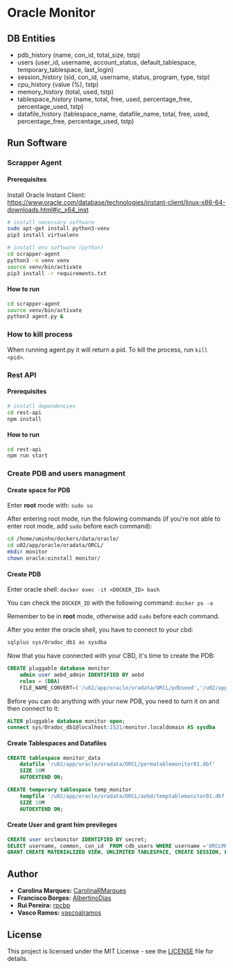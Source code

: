 # Oracle Monitor

## DB Entities

-   pdb_history (name, con_id, total_size, tstp)
-   users (user_id, username, account_status, default_tablespace, temporary_tablespace, last_login)
-   session_history (sid, con_id, username, status, program, type, tstp)
-   cpu_history (value (%), tstp)
-   memory_history (total, used, tstp)
-   tablespace_history (name, total, free, used, percentage_free, percentage_used, tstp)
-   datafile_history (tablespace_name, datafile_name, total, free, used, percentage_free, percentage_used, tstp)

## Run Software

### Scrapper Agent

#### Prerequisites

Install Oracle Instant Client: https://www.oracle.com/database/technologies/instant-client/linux-x86-64-downloads.html#ic_x64_inst

```bash
# install necessary software
sudo apt-get install python3-venv
pip3 install virtualenv

# install env software (python)
cd scrapper-agent
python3 -m venv venv
source venv/bin/activate
pip3 install -r requirements.txt
```

#### How to run

```bash
cd scrapper-agent
source venv/bin/activate
python3 agent.py &
```

### How to kill process

When running agent.py it will return a pid. To kill the process, run `kill <pid>`.

### Rest API

#### Prerequisites

```bash
# install dependencies
cd rest-api
npm install
```

#### How to run

```bash
cd rest-api
npm run start
```

### Create PDB and users managment

#### Create space for PDB

Enter **root** mode with: `sudo su`

After entering root mode, run the folowing commands (if you're not able to enter root mode, add `sudo` before each command):

```bash
cd /home/uminho/dockers/data/oracle/
cd u02/app/oracle/oradata/ORCL/
mkdir monitor
chown oracle:oinstall monitor/
```

#### Create PDB

Enter oracle shell: `docker exec -it <DOCKER_ID> bash`

You can check the `DOCKER_ID` with the following command: `docker ps -a`

Remember to be in **root** mode, otherwise add `sudo` before each command.

After you enter the oracle shell, you have to connect to your cbd:

```bash
sqlplus sys/Oradoc_db1 as sysdba
```

Now that you have connected with your CBD, it's time to create the PDB:

```sql
CREATE pluggable database monitor
	admin user aebd_admin IDENTIFIED BY aebd
	roles = (DBA)
    FILE_NAME_CONVERT=('/u02/app/oracle/oradata/ORCL/pdbseed','/u02/app/oracle/oradata/ORCL/monitor');
```

Before you can do anything with your new PDB, you need to turn it on and then connect to it:

```sql
ALTER pluggable database monitor open;
connect sys/Oradoc_db1@localhost:1521/monitor.localdomain AS sysdba
```

#### Create Tablespaces and Datafiles

```sql
CREATE tablespace monitor_data
	datafile '/u02/app/oracle/oradata/ORCL/permatablemonitor01.dbf'
	SIZE 10M
	AUTOEXTEND ON;

CREATE temporary tablespace temp_monitor
	tempfile '/u02/app/oracle/oradata/ORCL/aebd/temptablemonitor01.dbf'
	SIZE 10M
	AUTOEXTEND ON;
```

#### Create User and grant him previleges

```sql
CREATE user orclmonitor IDENTIFIED BY secret;
SELECT username, common, con_id  FROM cdb_users WHERE username ='ORCLMONITOR';
GRANT CREATE MATERIALIZED VIEW, UNLIMITED TABLESPACE, CREATE SESSION, RESOURCE, ALTER ANY MATERIALIZED VIEW, DROP ANY MATERIALIZED VIEW, DROP ANY VIEW, CREATE ANY VIEW TO orclmonitor;
```

## Author
-   **Carolina Marques:** [CarolinaRMarques](https://github.com/CarolinaRMarques)
-   **Francisco Borges:** [AlbertinoDias](https://github.com/AlbertinoDias)
-   **Rui Pereira:** [rpcbp](https://github.com/rpcbp)
-   **Vasco Ramos:** [vascoalramos](https://vascoalramos.me)

## License

This project is licensed under the MIT License - see the [LICENSE](LICENSE) file for details.
